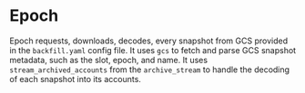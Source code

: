 # Epoch

Epoch requests, downloads, decodes, every snapshot from GCS provided in the `backfill.yaml` config file.
It uses `gcs` to fetch and parse GCS snapshot metadata, such as the slot, epoch, and name.
It uses `stream_archived_accounts` from the `archive_stream` to handle the decoding of each snapshot into its accounts.